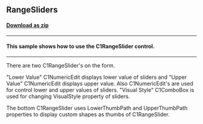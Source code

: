 ## RangeSliders
#### [Download as zip](https://grapecity.github.io/DownGit/#/home?url=https://github.com/GrapeCity/ComponentOne-WinForms-Samples/tree/master/NetFramework\WinForms\CS\DotNetCore3\RangeSliders)
____
#### This sample shows how to use the C1RangeSlider control.
____
There are two C1RangeSlider's on the form. 

"Lower Value" C1NumericEdit displays lower value of sliders and "Upper Value" C1NumericEdit displays upper value. Also C1NumericEdit's are used for control lower and upper values of sliders. "Visual Style" C1ComboBox is used for changing VisualStyle property of sliders. 

The bottom C1RangeSlider uses LowerThumbPath and UpperThumbPath properties to display custom shapes as thumbs of C1RangeSlider. 
